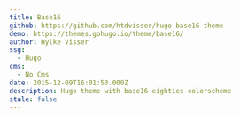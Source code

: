 ```yaml
---
title: Base16
github: https://github.com/htdvisser/hugo-base16-theme
demo: https://themes.gohugo.io/theme/base16/
author: Hylke Visser
ssg:
  - Hugo
cms:
  - No Cms
date: 2015-12-09T16:01:53.000Z
description: Hugo theme with base16 eighties colorscheme
stale: false
---
```

